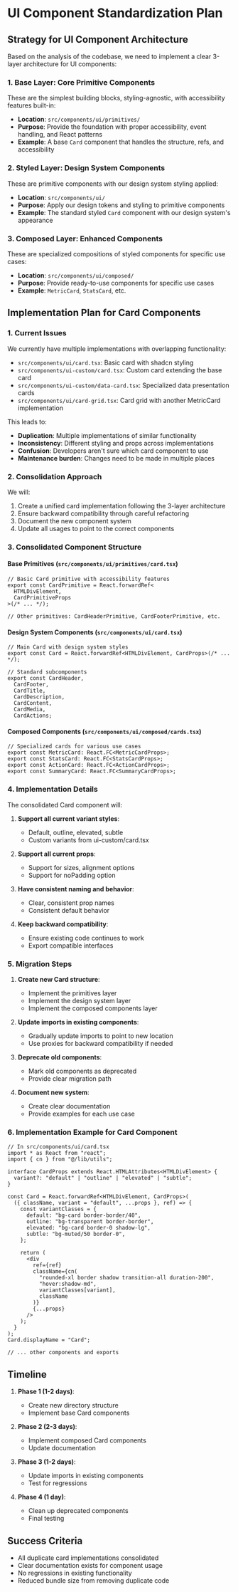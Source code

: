# UI Component Standardization Plan

## Strategy for UI Component Architecture

Based on the analysis of the codebase, we need to implement a clear 3-layer architecture for UI components:

### 1. Base Layer: Core Primitive Components

These are the simplest building blocks, styling-agnostic, with accessibility features built-in:

- **Location**: `src/components/ui/primitives/`
- **Purpose**: Provide the foundation with proper accessibility, event handling, and React patterns
- **Example**: A base `Card` component that handles the structure, refs, and accessibility

### 2. Styled Layer: Design System Components

These are primitive components with our design system styling applied:

- **Location**: `src/components/ui/`
- **Purpose**: Apply our design tokens and styling to primitive components
- **Example**: The standard styled `Card` component with our design system's appearance

### 3. Composed Layer: Enhanced Components

These are specialized compositions of styled components for specific use cases:

- **Location**: `src/components/ui/composed/`
- **Purpose**: Provide ready-to-use components for specific use cases
- **Example**: `MetricCard`, `StatsCard`, etc.

## Implementation Plan for Card Components

### 1. Current Issues

We currently have multiple implementations with overlapping functionality:

- `src/components/ui/card.tsx`: Basic card with shadcn styling
- `src/components/ui-custom/card.tsx`: Custom card extending the base card
- `src/components/ui-custom/data-card.tsx`: Specialized data presentation cards
- `src/components/ui/card-grid.tsx`: Card grid with another MetricCard implementation

This leads to:

- **Duplication**: Multiple implementations of similar functionality
- **Inconsistency**: Different styling and props across implementations
- **Confusion**: Developers aren't sure which card component to use
- **Maintenance burden**: Changes need to be made in multiple places

### 2. Consolidation Approach

We will:

1. Create a unified card implementation following the 3-layer architecture
2. Ensure backward compatibility through careful refactoring
3. Document the new component system
4. Update all usages to point to the correct components

### 3. Consolidated Component Structure

#### Base Primitives (`src/components/ui/primitives/card.tsx`)

```tsx
// Basic Card primitive with accessibility features
export const CardPrimitive = React.forwardRef<
  HTMLDivElement,
  CardPrimitiveProps
>(/* ... */);

// Other primitives: CardHeaderPrimitive, CardFooterPrimitive, etc.
```

#### Design System Components (`src/components/ui/card.tsx`)

```tsx
// Main Card with design system styles
export const Card = React.forwardRef<HTMLDivElement, CardProps>(/* ... */);

// Standard subcomponents
export const CardHeader,
  CardFooter,
  CardTitle,
  CardDescription,
  CardContent,
  CardMedia,
  CardActions;
```

#### Composed Components (`src/components/ui/composed/cards.tsx`)

```tsx
// Specialized cards for various use cases
export const MetricCard: React.FC<MetricCardProps>;
export const StatsCard: React.FC<StatsCardProps>;
export const ActionCard: React.FC<ActionCardProps>;
export const SummaryCard: React.FC<SummaryCardProps>;
```

### 4. Implementation Details

The consolidated Card component will:

1. **Support all current variant styles**:

   - Default, outline, elevated, subtle
   - Custom variants from ui-custom/card.tsx

2. **Support all current props**:

   - Support for sizes, alignment options
   - Support for noPadding option

3. **Have consistent naming and behavior**:

   - Clear, consistent prop names
   - Consistent default behavior

4. **Keep backward compatibility**:
   - Ensure existing code continues to work
   - Export compatible interfaces

### 5. Migration Steps

1. **Create new Card structure**:

   - Implement the primitives layer
   - Implement the design system layer
   - Implement the composed components layer

2. **Update imports in existing components**:

   - Gradually update imports to point to new location
   - Use proxies for backward compatibility if needed

3. **Deprecate old components**:

   - Mark old components as deprecated
   - Provide clear migration path

4. **Document new system**:
   - Create clear documentation
   - Provide examples for each use case

### 6. Implementation Example for Card Component

```tsx
// In src/components/ui/card.tsx
import * as React from "react";
import { cn } from "@/lib/utils";

interface CardProps extends React.HTMLAttributes<HTMLDivElement> {
  variant?: "default" | "outline" | "elevated" | "subtle";
}

const Card = React.forwardRef<HTMLDivElement, CardProps>(
  ({ className, variant = "default", ...props }, ref) => {
    const variantClasses = {
      default: "bg-card border-border/40",
      outline: "bg-transparent border-border",
      elevated: "bg-card border-0 shadow-lg",
      subtle: "bg-muted/50 border-0",
    };

    return (
      <div
        ref={ref}
        className={cn(
          "rounded-xl border shadow transition-all duration-200",
          "hover:shadow-md",
          variantClasses[variant],
          className
        )}
        {...props}
      />
    );
  }
);
Card.displayName = "Card";

// ... other components and exports
```

## Timeline

1. **Phase 1 (1-2 days)**:

   - Create new directory structure
   - Implement base Card components

2. **Phase 2 (2-3 days)**:

   - Implement composed Card components
   - Update documentation

3. **Phase 3 (1-2 days)**:

   - Update imports in existing components
   - Test for regressions

4. **Phase 4 (1 day)**:
   - Clean up deprecated components
   - Final testing

## Success Criteria

- All duplicate card implementations consolidated
- Clear documentation exists for component usage
- No regressions in existing functionality
- Reduced bundle size from removing duplicate code
